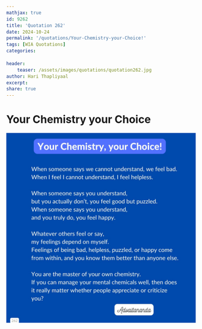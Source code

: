 ```yaml
---
mathjax: true
id: 9262
title: 'Quotation 262'
date: 2024-10-24
permalink: '/quotations/Your-Chemistry-your-Choice!'
tags: [WIA Quotations] 
categories: 

header:
    teaser: /assets/images/quotations/quotation262.jpg
author: Hari Thapliyaal 
excerpt:
share: true 
---
```


# Your Chemistry your Choice

![Your Chemistry your Choice](/assets/images/quotations/quotation262.jpg)

